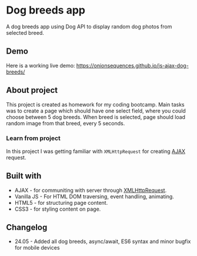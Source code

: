 # Dog breeds app

A dog breeds app using Dog API to display random dog photos from selected breed.

## Demo

Here is a working live demo: <a href="https://onionsequences.github.io/js-ajax-dog-breeds/" target="_blank">https://onionsequences.github.io/js-ajax-dog-breeds/</a>

## About project

This project is created as homework for my coding bootcamp.
Main tasks was to create a page which should have one select field, where you could choose between 5 dog breeds.
When breed is selected, page should load random image from that breed, every 5 seconds.

### Learn from project

In this project I was getting familiar with `XMLHttpRequest` for creating <a href="https://developer.mozilla.org/en-US/docs/Glossary/AJAX" target="_blank">AJAX</a> request.

## Built with

- AJAX - for communiting with server through <a href="https://developer.mozilla.org/en-US/docs/Glossary/XHR_(XMLHttpRequest)" target="_blank">XMLHttpRequest</a>.
- Vanilla JS - For HTML DOM traversing, event handling, animating.
- HTML5 - for structuring page content.
- CSS3 - for styling content on page.

## Changelog

- 24.05 - Added all dog breeds, async/await, ES6 syntax and minor bugfix for mobile devices
